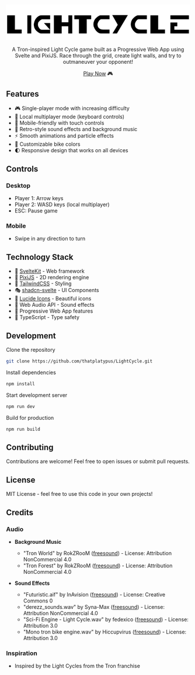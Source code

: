 <div align="center">
  <img src="./docs/images/lightcycle.png" alt="LightCycle" width="745"/>

  A Tron-inspired Light Cycle game built as a Progressive Web App using Svelte and PixiJS. Race through the grid, create light walls, and try to outmaneuver your opponent!

  [Play Now](https://thatplatypus.github.io/LightCycle/) 🎮
</div>

## Features

- 🎮 Single-player mode with increasing difficulty
- 👥 Local multiplayer mode (keyboard controls)
- 📱 Mobile-friendly with touch controls
- 🎵 Retro-style sound effects and background music
- ⚡ Smooth animations and particle effects
- 🎨 Customizable bike colors
- 🌓 Responsive design that works on all devices

## Controls

### Desktop
- Player 1: Arrow keys
- Player 2: WASD keys (local multiplayer)
- ESC: Pause game

### Mobile
- Swipe in any direction to turn

## Technology Stack

- 🎯 [SvelteKit](https://kit.svelte.dev/) - Web framework
- 🎨 [PixiJS](https://pixijs.com/) - 2D rendering engine
- 💅 [TailwindCSS](https://tailwindcss.com/) - Styling
- 🎭 [shadcn-svelte](https://shadcn-svelte.com/) - UI Components
- 🌈 [Lucide Icons](https://lucide.dev/) - Beautiful icons
- 🎵 Web Audio API - Sound effects
- 📱 Progressive Web App features
- 🔧 TypeScript - Type safety

## Development
Clone the repository
```bash
git clone https://github.com/thatplatypus/LightCycle.git
```

Install dependencies
```bash
npm install
```

Start development server
```bash
npm run dev
```

Build for production
```bash
npm run build
```

## Contributing

Contributions are welcome! Feel free to open issues or submit pull requests.

## License

MIT License - feel free to use this code in your own projects!

## Credits

### Audio 

- **Background Music**
  - "Tron World" by RokZRooM ([freesound](https://freesound.org/s/444082/)) - License: Attribution NonCommercial 4.0
  - "Tron Forest" by RokZRooM ([freesound](https://freesound.org/s/444561/)) - License: Attribution NonCommercial 4.0

- **Sound Effects**
  - "Futuristic.aif" by InAvision ([freesound](https://freesound.org/s/479258/)) - License: Creative Commons 0
  - "derezz_sounds.wav" by Syna-Max ([freesound](https://freesound.org/s/69966/)) - License: Attribution NonCommercial 4.0
  - "Sci-Fi Engine - Light Cycle.wav" by fedexico ([freesound](https://freesound.org/s/136672/)) - License: Attribution 3.0
  - "Mono tron bike engine.wav" by Hiccupvirus ([freesound](https://freesound.org/s/33479/)) - License: Attribution 3.0

### Inspiration
- Inspired by the Light Cycles from the Tron franchise